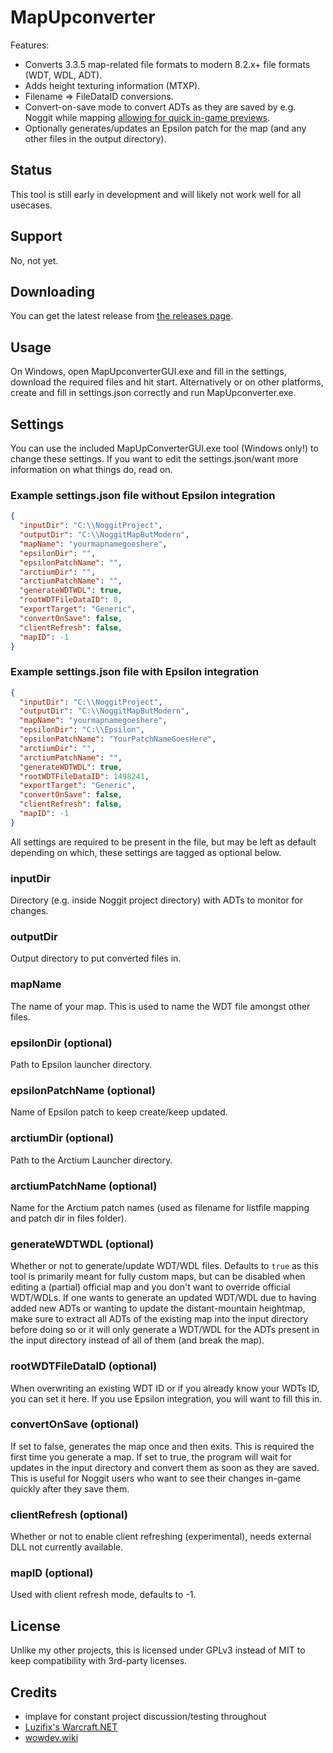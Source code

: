 # MapUpconverter
Features:
- Converts 3.3.5 map-related file formats to modern 8.2.x+ file formats (WDT, WDL, ADT).
- Adds height texturing information (MTXP).
- Filename => FileDataID conversions.
- Convert-on-save mode to convert ADTs as they are saved by e.g. Noggit while mapping [allowing for quick in-game previews](https://marlam.in/u/Wow_y5z4Dte6uZ.mp4).
- Optionally generates/updates an Epsilon patch for the map (and any other files in the output directory).

## Status
This tool is still early in development and will likely not work well for all usecases.

## Support
No, not yet.

## Downloading
You can get the latest release from [the releases page](https://github.com/Marlamin/MapUpconverter/releases).

## Usage
On Windows, open MapUpconverterGUI.exe and fill in the settings, download the required files and hit start.
Alternatively or on other platforms, create and fill in settings.json correctly and run MapUpconverter.exe.

## Settings
You can use the included MapUpConverterGUI.exe tool (Windows only!) to change these settings. If you want to edit the settings.json/want more information on what things do, read on.

### Example settings.json file without Epsilon integration
```json
{
  "inputDir": "C:\\NoggitProject",
  "outputDir": "C:\\NoggitMapButModern",
  "mapName": "yourmapnamegoeshere",
  "epsilonDir": "",
  "epsilonPatchName": "",
  "arctiumDir": "",
  "arctiumPatchName": "",
  "generateWDTWDL": true,
  "rootWDTFileDataID": 0,
  "exportTarget": "Generic",
  "convertOnSave": false,
  "clientRefresh": false,
  "mapID": -1
}
```
### Example settings.json file with Epsilon integration
```json
{
  "inputDir": "C:\\NoggitProject",
  "outputDir": "C:\\NoggitMapButModern",
  "mapName": "yourmapnamegoeshere",
  "epsilonDir": "C:\\Epsilon",
  "epsilonPatchName": "YourPatchNameGoesHere",
  "arctiumDir": "",
  "arctiumPatchName": "",
  "generateWDTWDL": true,
  "rootWDTFileDataID": 1498241,
  "exportTarget": "Generic",
  "convertOnSave": false,
  "clientRefresh": false,
  "mapID": -1
}
```

All settings are required to be present in the file, but may be left as default depending on which, these settings are tagged as optional below.

### inputDir
Directory (e.g. inside Noggit project directory) with ADTs to monitor for changes.

### outputDir
Output directory to put converted files in.

### mapName
The name of your map. This is used to name the WDT file amongst other files.

### epsilonDir (optional)
Path to Epsilon launcher directory.

### epsilonPatchName (optional)
Name of Epsilon patch to keep create/keep updated.

### arctiumDir (optional)
Path to the Arctium Launcher directory.

### arctiumPatchName (optional)
Name for the Arctium patch names (used as filename for listfile mapping and patch dir in files folder).

### generateWDTWDL (optional)
Whether or not to generate/update WDT/WDL files. Defaults to `true` as this tool is primarily meant for fully custom maps, but can be disabled when editing a (partial) official map and you don't want to override official WDT/WDLs. If one wants to generate an updated WDT/WDL due to having added new ADTs or wanting to update the distant-mountain heightmap, make sure to extract all ADTs of the existing map into the input directory before doing so or it will only generate a WDT/WDL for the ADTs present in the input directory instead of all of them (and break the map).

### rootWDTFileDataID (optional)
When overwriting an existing WDT ID or if you already know your WDTs ID, you can set it here. If you use Epsilon integration, you will want to fill this in.

### convertOnSave (optional)
If set to false, generates the map once and then exits. This is required the first time you generate a map.
If set to true, the program will wait for updates in the input directory and convert them as soon as they are saved. This is useful for Noggit users who want to see their changes in-game quickly after they save them.

### clientRefresh (optional)
Whether or not to enable client refreshing (experimental), needs external DLL not currently available.

### mapID (optional)
Used with client refresh mode, defaults to -1.

## License
Unlike my other projects, this is licensed under GPLv3 instead of MIT to keep compatibility with 3rd-party licenses.

## Credits
- implave for constant project discussion/testing throughout
- [Luzifix's Warcraft.NET](https://github.com/Luzifix/Warcraft.NET)
- [wowdev.wiki](https://wowdev.wiki/)
